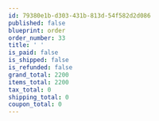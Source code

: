 ```yaml
---
id: 79380e1b-d303-431b-813d-54f582d2d086
published: false
blueprint: order
order_number: 33
title: ' '
is_paid: false
is_shipped: false
is_refunded: false
grand_total: 2200
items_total: 2200
tax_total: 0
shipping_total: 0
coupon_total: 0
---
```

